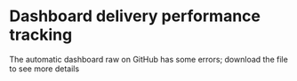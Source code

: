 # Dashboard delivery performance tracking
The automatic dashboard raw on GitHub has some errors; download the file to see more details
